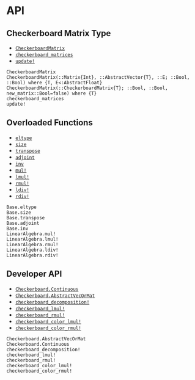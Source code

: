 # API

## Checkerboard Matrix Type

- [`CheckerboardMatrix`](@ref)
- [`checkerboard_matrices`](@ref)
- [`update!`](@ref)

```@docs
CheckerboardMatrix
CheckerboardMatrix(::Matrix{Int}, ::AbstractVector{T}, ::E; ::Bool, ::Bool) where {T, E<:AbstractFloat}
CheckerboardMatrix(::CheckerboardMatrix{T}; ::Bool, ::Bool, new_matrix::Bool=false) where {T}
checkerboard_matrices
update!
```

## Overloaded Functions

- [`eltype`](@ref)
- [`size`](@ref)
- [`transpose`](@ref)
- [`adjoint`](@ref)
- [`inv`](@ref)
- [`mul!`](@ref)
- [`lmul!`](@ref)
- [`rmul!`](@ref)
- [`ldiv!`](@ref)
- [`rdiv!`](@ref)

```@docs
Base.eltype
Base.size
Base.transpose
Base.adjoint
Base.inv
LinearAlgebra.mul!
LinearAlgebra.lmul!
LinearAlgebra.rmul!
LinearAlgebra.ldiv!
LinearAlgebra.rdiv!
```

## Developer API

- [`Checkerboard.Continuous`](@ref)
- [`Checkerboard.AbstractVecOrMat`](@ref)
- [`checkerboard_decomposition!`](@ref)
- [`checkerboard_lmul!`](@ref)
- [`checkerboard_rmul!`](@ref)
- [`checkerboard_color_lmul!`](@ref)
- [`checkerboard_color_rmul!`](@ref)

```@docs
Checkerboard.AbstractVecOrMat
Checkerboard.Continuous
checkerboard_decomposition!
checkerboard_lmul!
checkerboard_rmul!
checkerboard_color_lmul!
checkerboard_color_rmul!
```